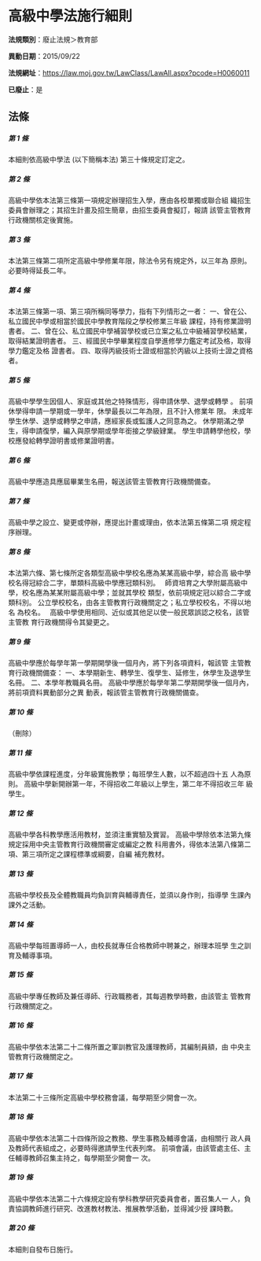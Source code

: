 # 高級中學法施行細則

**法規類別**：廢止法規＞教育部

**異動日期**：2015/09/22  

**法規網址**：https://law.moj.gov.tw/LawClass/LawAll.aspx?pcode=H0060011

**已廢止**：是



## 法條
##### 第 1 條
本細則依高級中學法 (以下簡稱本法) 第三十條規定訂定之。

##### 第 2 條
高級中學依本法第三條第一項規定辦理招生入學，應由各校單獨或聯合組
織招生委員會辦理之；其招生計畫及招生簡章，由招生委員會擬訂，報請
該管主管教育行政機關核定後實施。

##### 第 3 條
本法第三條第二項所定高級中學修業年限，除法令另有規定外，以三年為
原則。必要時得延長二年。

##### 第 4 條
本法第三條第一項、第三項所稱同等學力，指有下列情形之一者：
一、曾在公、私立國民中學或相當於國民中學教育階段之學校修業三年級
    課程，持有修業證明書者。
二、曾在公、私立國民中學補習學校或已立案之私立中級補習學校結業，
    取得結業證明書者。
三、經國民中學畢業程度自學進修學力鑑定考試及格，取得學力鑑定及格
    證書者。
四、取得丙級技術士證或相當於丙級以上技術士證之資格者。


##### 第 5 條
高級中學學生因個人、家庭或其他之特殊情形，得申請休學、退學或轉學
。
前項休學得申請一學期或一學年，休學最長以二年為限，且不計入修業年
限。
未成年學生休學、退學或轉學之申請，應經家長或監護人之同意為之。
休學期滿之學生，得申請復學，編入與原學期或學年銜接之學級肄業。
學生申請轉學他校，學校應發給轉學證明書或修業證明書。

##### 第 6 條
高級中學應造具應屆畢業生名冊，報送該管主管教育行政機關備查。

##### 第 7 條
高級中學之設立、變更或停辦，應提出計畫或理由，依本法第五條第二項
規定程序辦理。

##### 第 8 條
本法第六條、第七條所定各類型高級中學校名應為某某高級中學，綜合高
級中學校名得冠綜合二字，單類科高級中學應冠類科別。　
師資培育之大學附屬高級中學，校名應為某某附屬高級中學；並就其學校
類型，依前項規定冠以綜合二字或類科別。
公立學校校名，由各主管教育行政機關定之；私立學校校名，不得以地名
為校名。　
高級中學使用相同、近似或其他足以使一般民眾誤認之校名，該管主管教
育行政機關得令其變更之。　

##### 第 9 條
高級中學應於每學年第一學期開學後一個月內，將下列各項資料，報該管
主管教育行政機關備查：
一、本學期新生、轉學生、復學生、延修生，休學生及退學生名冊。
二、本學年教職員名冊。
高級中學應於每學年第二學期開學後一個月內，將前項資料異動部分之異
動表，報該管主管教育行政機關備查。


##### 第 10 條
（刪除）

##### 第 11 條
高級中學依課程進度，分年級實施教學；每班學生人數，以不超過四十五
人為原則。
高級中學新開辦第一年，不得招收二年級以上學生，第二年不得招收三年
級學生。

##### 第 12 條
高級中學各科教學應活用教材，並須注重實驗及實習。
高級中學除依本法第九條規定採用中央主管教育行政機關審定或編定之教
科用書外，得依本法第八條第二項、第三項所定之課程標準或綱要，自編
補充教材。

##### 第 13 條
高級中學校長及全體教職員均負訓育與輔導責任，並須以身作則，指導學
生課內課外之活動。

##### 第 14 條
高級中學每班置導師一人，由校長就專任合格教師中聘兼之，辦理本班學
生之訓育及輔導事項。

##### 第 15 條
高級中學專任教師及兼任導師、行政職務者，其每週教學時數，由該管主
管教育行政機關定之。

##### 第 16 條
高級中學依本法第二十二條所置之軍訓教官及護理教師，其編制員額，由
中央主管教育行政機關定之。

##### 第 17 條
本法第二十三條所定高級中學校務會議，每學期至少開會一次。

##### 第 18 條
高級中學依本法第二十四條所設之教務、學生事務及輔導會議，由相關行
政人員及教師代表組成之，必要時得邀請學生代表列席。
前項會議，由該管處主任、主任輔導教師召集主持之，每學期至少開會一
次。

##### 第 19 條
高級中學依本法第二十六條規定設有學科教學研究委員會者，置召集人一
人，負責協調教師進行研究、改進教材教法、推展教學活動，並得減少授
課時數。

##### 第 20 條
本細則自發布日施行。


